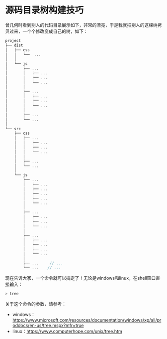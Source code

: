 # 源码目录树构建技巧

曾几何时看到别人的代码目录展示如下，非常的漂亮，于是我就把别人的这棵树拷贝过来，一个个修改变成自己的树，如下：

```js
project
├── dist
│   ├── css
│   │   └──  ...
│   │
│   └── js
│       ├── ...
│       │   ├── ...
│       │   ├── ...
│       │   └── ...
│       │
│       ├── ...
│       │   ├── ...
│       │   ├── ...
│       │   └── ...
│       │
│       ├── ...
│       └── ...
│
└── src
    ├── css
    │   ├── ...
    │   │   ├── ...
    │   │   ├── ...
    │   │   └── ...
    │   │
    │   ├── ...
    │   └── ...
    │
    └── js
        ├── ...
        │   ├── ...
        │   ├── ...
        │   ├── ...
        │   ├── ...
        │   └── ...
        │
        ├── ...
        │   ├── ...
        │   ├── ...
        │   └── ...
        │
        ├── ...
        │   ├── ...
        │   ├── ...
        │   ├── ...
        │   └── ...
        │
        ├── ...     // ...
        └── ...    // ...
```

现在告诉大家，一个命令就可以搞定了！无论是windows和linux，在shell窗口直接输入：

```js
> tree
```

关于这个命令的参数，请参考：

* windows：https://www.microsoft.com/resources/documentation/windows/xp/all/proddocs/en-us/tree.mspx?mfr=true
* linux：https://www.computerhope.com/unix/tree.htm
